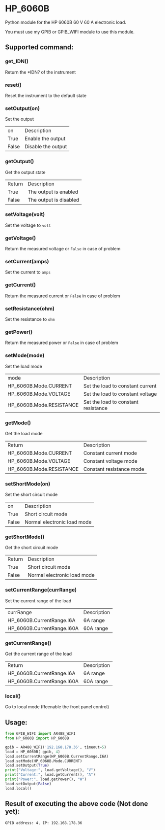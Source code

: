 # HP_6060B
Python module for the HP 6060B 60 V 60 A electronic load.

You must use my GPIB or GPIB_WIFI module to use this module.

## Supported command:
### get_IDN()
Return the *IDN? of the instrument

### reset()
Reset the instrument to the default state

### setOutput(on)
Set the output
<table>
  <tr><td>on</td><td>Description</td></tr>
  <tr><td>True</td><td>Enable the output</td></tr>
  <tr><td>False</td><td>Disable the output</td></tr>
</table>

### getOutput()
Get the output state
<table>
  <tr><td>Return</td><td>Description</td></tr>
  <tr><td>True</td><td>The output is enabled</td></tr>
  <tr><td>False</td><td>The output is disabled</td></tr>
</table>

### setVoltage(volt)
Set the voltage to `volt`

### getVoltage()
Return the measured voltage or `False` in case of problem

### setCurrent(amps)
Set the current to `amps`

### getCurrent()
Return the measured current or `False` in case of problem

### setResistance(ohm)
Set the resistance to `ohm`

### getPower()
Return the measured power or `False` in case of problem

### setMode(mode)
Set the load mode
<table>
  <tr><td>mode</td><td>Description</td></tr>
  <tr><td>HP_6060B.Mode.CURRENT</td><td>Set the load to constant current</td></tr>
  <tr><td>HP_6060B.Mode.VOLTAGE</td><td>Set the load to constant voltage</td></tr>
  <tr><td>HP_6060B.Mode.RESISTANCE</td><td>Set the load to constant resistance</td></tr>
</table>

### getMode()
Get the load mode
<table>
  <tr><td>Return </td><td>Description</td></tr>
  <tr><td>HP_6060B.Mode.CURRENT</td><td>Constant current mode</td></tr>
  <tr><td>HP_6060B.Mode.VOLTAGE</td><td>Constant voltage mode</td></tr>
  <tr><td>HP_6060B.Mode.RESISTANCE</td><td>Constant resistance mode</td></tr>
</table>

### setShortMode(on)
Set the short circuit mode
<table>
  <tr><td>on</td><td>Description</td></tr>
  <tr><td>True</td><td>Short circuit mode</td></tr>
  <tr><td>False</td><td>Normal electronic load mode</td></tr>
</table>

### getShortMode()
Get the short circuit mode
<table>
  <tr><td>Return</td><td>Description</td></tr>
  <tr><td>True</td><td>Short circuit mode</td></tr>
  <tr><td>False</td><td>Normal electronic load mode</td></tr>
</table>

### setCurrentRange(currRange)
Set the current range of the load
<table>
  <tr><td>currRange</td><td>Description</td></tr>
  <tr><td>HP_6060B.CurrentRange.I6A</td><td>6A range</td></tr>
  <tr><td>HP_6060B.CurrentRange.I60A</td><td>60A range</td></tr>
</table>

### getCurrentRange()
Get the current range of the load
<table>
  <tr><td>Return</td><td>Description</td></tr>
  <tr><td>HP_6060B.CurrentRange.I6A</td><td>6A range</td></tr>
  <tr><td>HP_6060B.CurrentRange.I60A</td><td>60A range</td></tr>
</table>

### local()
Go to local mode (Reenable the front panel control)

## Usage:
```python
from GPIB_WIFI import AR488_WIFI
from HP_6060B import HP_6060B

gpib = AR488_WIFI('192.168.178.36', timeout=5)
load = HP_6060B( gpib, 4)
load.setCurrentRange(HP_6060B.CurrentRange.I6A)
load.setMode(HP_6060B.Mode.CURRENT)
load.setOutput(True)
print("Voltage:", load.getVoltage(), "V")
print("Current:", load.getCurrent(), "A")
print("Power:", load.getPower(), "W")
load.setOutput(False)
load.local()
```
## Result of executing the above code (Not done yet):
```
GPIB address: 4, IP: 192.168.178.36
```
